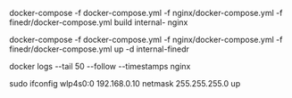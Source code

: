 docker-compose -f docker-compose.yml -f nginx/docker-compose.yml -f finedr/docker-compose.yml build internal-
nginx

docker-compose -f docker-compose.yml -f nginx/docker-compose.yml -f finedr/docker-compose.yml up -d internal-finedr

docker logs --tail 50 --follow --timestamps nginx

sudo ifconfig wlp4s0:0 192.168.0.10 netmask 255.255.255.0 up
